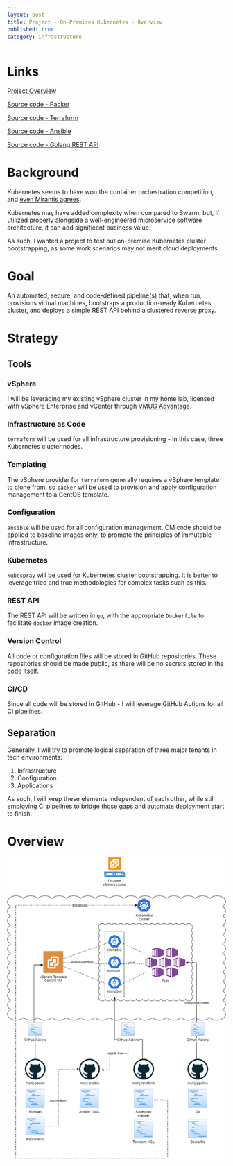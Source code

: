 ```yaml
---
layout: post
title: Project - On-Premises Kubernetes - Overview
published: true
category: infrastructure
---
```

# Links
[Project Overview](https://github.com/users/mehlj/projects/2)

[Source code - Packer](https://github.com/mehlj/mehlj-packer)

[Source code - Terraform](https://github.com/mehlj/mehlj-terraform)

[Source code - Ansible](https://github.com/mehlj/mehlj-ansible)

[Source code - Golang REST API](https://github.com/mehlj/mehlj-pipeline)

# Background
Kubernetes seems to have won the container orchestration competition, and [even Mirantis agrees](https://www.mirantis.com/blog/mirantis-acquires-docker-enterprise-platform-business/). 

Kubernetes may have added complexity when compared to Swarm, but, if utilized properly alongside a well-engineered microservice software architecture, it can add significant business value.

As such, I wanted a project to test out on-premise Kubernetes cluster bootstrapping, as some work scenarios may not merit cloud deployments.

# Goal
An automated, secure, and code-defined pipeline(s) that, when run, provisions virtual machines, bootstraps a production-ready Kubernetes cluster, and deploys a simple REST API behind a clustered reverse proxy. 

# Strategy
## Tools
### vSphere
I will be leveraging my existing vSphere cluster in my home lab, licensed with vSphere Enterprise and vCenter through [VMUG Advantage](https://www.vmug.com/).

### Infrastructure as Code
`terraform` will be used for all infrastructure provisioning - in this case, three Kubernetes cluster nodes.

### Templating
The vSphere provider for `terraform` generally requires a vSphere template to clone from, so `packer` will be used to provision and apply configuration management to a CentOS template.

### Configuration
`ansible` will be used for all configuration management. CM code should be applied to baseline images only, to promote the principles of immutable infrastructure.

### Kubernetes
[`kubespray`](https://github.com/kubernetes-sigs/kubespray) will be used for Kubernetes cluster bootstrapping. It is better to leverage tried and true methodologies for complex tasks such as this.

### REST API
The REST API will be written in `go`, with the appropriate `Dockerfile` to facilitate `docker` image creation.

### Version Control
All code or configuration files will be stored in GitHub repositories. These repositories should be made public, as there will be no secrets stored in the code itself.

### CI/CD
Since all code will be stored in GitHub - I will leverage GitHub Actions for all CI pipelines.

## Separation
Generally, I will try to promote logical separation of three major tenants in tech environments:
1. Infrastructure
2. Configuration
3. Applications

As such, I will keep these elements independent of each other, while still employing CI pipelines to bridge those gaps and automate deployment start to finish.


# Overview
![](/images/clusterflow.png)

